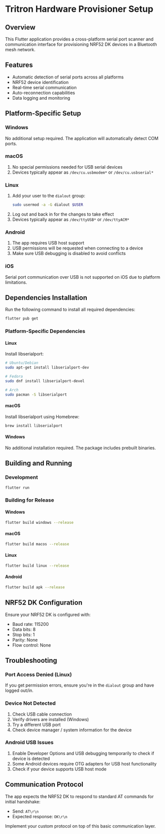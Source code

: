 # Tritron Hardware Provisioner Setup

## Overview
This Flutter application provides a cross-platform serial port scanner and communication interface for provisioning NRF52 DK devices in a Bluetooth mesh network.

## Features
- Automatic detection of serial ports across all platforms
- NRF52 device identification
- Real-time serial communication
- Auto-reconnection capabilities
- Data logging and monitoring

## Platform-Specific Setup

### Windows
No additional setup required. The application will automatically detect COM ports.

### macOS
1. No special permissions needed for USB serial devices
2. Devices typically appear as `/dev/cu.usbmodem*` or `/dev/cu.usbserial*`

### Linux
1. Add your user to the `dialout` group:
   ```bash
   sudo usermod -a -G dialout $USER
   ```
2. Log out and back in for the changes to take effect
3. Devices typically appear as `/dev/ttyUSB*` or `/dev/ttyACM*`

### Android
1. The app requires USB host support
2. USB permissions will be requested when connecting to a device
3. Make sure USB debugging is disabled to avoid conflicts

### iOS
Serial port communication over USB is not supported on iOS due to platform limitations.

## Dependencies Installation

Run the following command to install all required dependencies:
```bash
flutter pub get
```

### Platform-Specific Dependencies

#### Linux
Install libserialport:
```bash
# Ubuntu/Debian
sudo apt-get install libserialport-dev

# Fedora
sudo dnf install libserialport-devel

# Arch
sudo pacman -S libserialport
```

#### macOS
Install libserialport using Homebrew:
```bash
brew install libserialport
```

#### Windows
No additional installation required. The package includes prebuilt binaries.

## Building and Running

### Development
```bash
flutter run
```

### Building for Release

#### Windows
```bash
flutter build windows --release
```

#### macOS
```bash
flutter build macos --release
```

#### Linux
```bash
flutter build linux --release
```

#### Android
```bash
flutter build apk --release
```

## NRF52 DK Configuration

Ensure your NRF52 DK is configured with:
- Baud rate: 115200
- Data bits: 8
- Stop bits: 1
- Parity: None
- Flow control: None

## Troubleshooting

### Port Access Denied (Linux)
If you get permission errors, ensure you're in the `dialout` group and have logged out/in.

### Device Not Detected
1. Check USB cable connection
2. Verify drivers are installed (Windows)
3. Try a different USB port
4. Check device manager / system information for the device

### Android USB Issues
1. Enable Developer Options and USB debugging temporarily to check if device is detected
2. Some Android devices require OTG adapters for USB host functionality
3. Check if your device supports USB host mode

## Communication Protocol

The app expects the NRF52 DK to respond to standard AT commands for initial handshake:
- Send: `AT\r\n`
- Expected response: `OK\r\n`

Implement your custom protocol on top of this basic communication layer.
